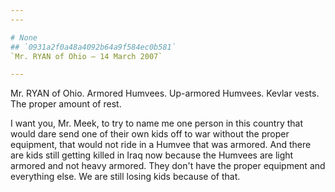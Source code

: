 ```yaml
---
---

# None
## `0931a2f0a48a4092b64a9f584ec0b581`
`Mr. RYAN of Ohio — 14 March 2007`

---
```



Mr. RYAN of Ohio. Armored Humvees. Up-armored Humvees. Kevlar vests. 
The proper amount of rest.

I want you, Mr. Meek, to try to name me one person in this country 
that would dare send one of their own kids off to war without the 
proper equipment, that would not ride in a Humvee that was armored. And 
there are kids still getting killed in Iraq now because the Humvees are 
light armored and not heavy armored. They don't have the proper 
equipment and everything else. We are still losing kids because of 
that.